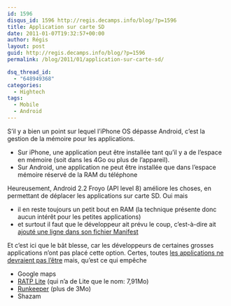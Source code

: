 ```yaml
---
id: 1596
disqus_id: 1596 http://regis.decamps.info/blog/?p=1596
title: Application sur carte SD
date: 2011-01-07T19:32:57+00:00
author: Régis
layout: post
guid: http://regis.decamps.info/blog/?p=1596
permalink: /blog/2011/01/application-sur-carte-sd/

dsq_thread_id:
  - "648949368"
categories:
  - Hightech
tags:
  - Mobile
  - Android
---
```

S’il y a bien un point sur lequel l’iPhone OS dépasse Android, c’est la gestion de la mémoire pour les applications.

  * Sur iPhone, une application peut être installée tant qu’il y a de l’espace en mémoire (soit dans les 4Go ou plus de l’appareil).
  * Sur Android, une application ne peut être installée que dans l’espace mémoire réservé de la RAM du téléphone

Heureusement, Android 2.2 Froyo (API level 8) améliore les choses, en permettant de déplacer les applications sur carte SD. Oui mais

  * il en reste toujours un petit bout en RAM (la technique présente donc aucun intérêt pour les petites applications)
  * et surtout il faut que le développeur ait prévu le coup, c’est-à-dire ait [ajouté une ligne dans son fichier Manifest](http://developer.android.com/guide/appendix/install-location.html)

Et c’est ici que le bât blesse, car les développeurs de certaines grosses applications n’ont pas placé cette option. Certes, toutes [les applications ne devraient pas l’être](http://developer.android.com/guide/appendix/install-location.html#ShouldNot) mais, qu’est ce qui empêche

  * Google maps
  * [RATP Lite](http://www.ratp.fr/fr/ratp/r_26687/ratp-lite-pour-android-market/) (qui n’a de Lite que le nom: 7,91Mo)
  * [Runkeeper](http://blog.runkeeper.com/new-feature/more-fitnessclass-classes-new-android-app) (plus de 3Mo)
  * Shazam
